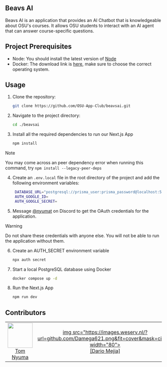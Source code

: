 ## Beavs AI

Beavs AI is an application that provides an AI Chatbot that is knowledgeable about OSU's courses. It allows OSU students to interact with an AI agent that can answer course-specific questions.

## Project Prerequisites

- Node: You should install the latest version of [Node](https://nodejs.org/en)
- Docker: The download link is [here](https://www.docker.com/), make sure to choose the correct operating system.

## Usage

1. Clone the repository:
   ```bash
   git clone https://github.com/OSU-App-Club/beavsai.git
   ```
2. Navigate to the project directory:

   ```bash
   cd ./beavsai
   ```

3. Install all the required dependencies to run our Next.js App
   ```bash
   npm install
   ```

> [!NOTE]
> You may come across an peer dependency error when running this command, try `npm install --legacy-peer-deps`

4. Create an `.env.local` file in the root directory of the project and add the following environment variables:

   ```bash
    DATABASE_URL="postgresql://prisma_user:prisma_password@localhost:5432/prisma_db"
    AUTH_GOOGLE_ID=
    AUTH_GOOGLE_SECRET=
   ```

5. Message [@nyumat](https://discord.com/users/700444827287945316) on Discord to get the OAuth credentials for the application.

> [!WARNING]
> Do not share these credentials with anyone else. You will not be able to run the application without them.

6. Create an AUTH_SECRET environment variable

   ```bash
   npx auth secret
   ```

7. Start a local PostgreSQL database using Docker

   ```bash
   docker compose up -d
   ```

8. Run the Next.js App
   ```bash
   npm run dev
   ```

<div align="start">
  <h2>Contributors</h2>
  <table>
    <tbody>
      <tr>
        <td align="center">
          <a href="https://github.com/Nyumat">
            <img src="https://images.weserv.nl/?url=github.com/Nyumat.png&fit=cover&mask=circle" width="80"><br>
            Tom Nyuma
          </a>
        </td>
        <!-- TEMPLATE BELOW (uncomment to include) -->
        <!--<td align="center">
          a href="https://github.com/Username">
            img src="https://images.weserv.nl/?url=github.com/[Username].png&fit=cover&mask=circle" width="80"><br>
            [Full Name]
            </a>
        </td> -->
        <td align="center">
          <a href="https://github.com/Damega621">
            img src="https://images.weserv.nl/?url=github.com/Damega621.png&fit=cover&mask=circle" width="80"><br>
            [Dario Mejia]
            </a>
        </td>
      </tr>
    </tbody>
  </table>
</div>


